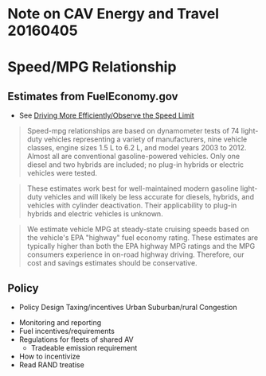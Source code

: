 Note on CAV Energy and Travel 20160405
======================

Speed/MPG Relationship
====================

Estimates from FuelEconomy.gov
-------------------------
* See [Driving More Efficiently/Observe the Speed Limit](http://www.fueleconomy.gov/feg/driveHabits.jsp)
> Speed-mpg relationships are based on dynamometer tests of 74 light-duty vehicles representing a variety of manufacturers, nine vehicle classes, engine sizes 1.5 L to 6.2 L, and model years 2003 to 2012. Almost all are conventional gasoline-powered vehicles. Only one diesel and two hybrids are included; no plug-in hybrids or electric vehicles were tested.

>These estimates work best for well-maintained modern gasoline light-duty vehicles and will likely be less accurate for diesels, hybrids, and vehicles with cylinder deactivation. Their applicability to plug-in hybrids and electric vehicles is unknown.

>We estimate vehicle MPG at steady-state cruising speeds based on the vehicle's EPA "highway" fuel economy rating. These estimates are typically higher than both the EPA highway MPG ratings and the MPG consumers experience in on-road highway driving. Therefore, our cost and savings estimates should be conservative.

Policy
---------
* Policy Design 
Taxing/incentives 
Urban
Suburban/rural
Congestion
- Monitoring and reporting
- Fuel incentives/requirements
- Regulations for fleets of shared AV
	- Tradeable emission requirement
- How to incentivize
- Read RAND treatise
